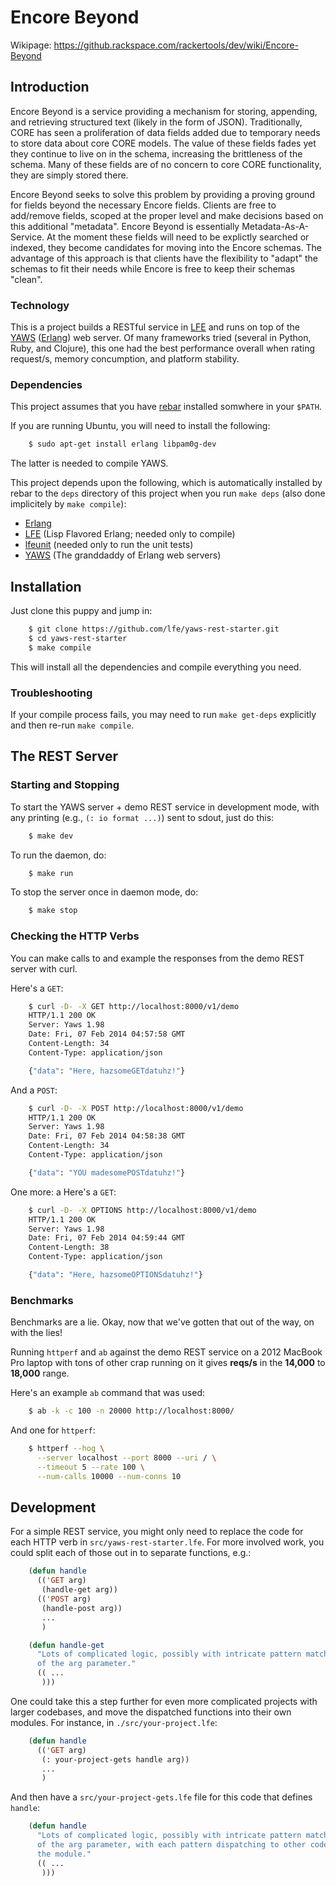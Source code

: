 # Encore Beyond

Wikipage: https://github.rackspace.com/rackertools/dev/wiki/Encore-Beyond

## Introduction

Encore Beyond is a service providing a mechanism for storing, appending,
and retrieving structured text (likely in the form of JSON). Traditionally,
CORE has seen a proliferation of data fields added due to temporary needs
to store data about core CORE models. The value of these fields fades yet
they continue to live on in the schema, increasing the brittleness of the
schema. Many of these fields are of no concern to core CORE functionality,
they are simply stored there.

Encore Beyond seeks to solve this problem by providing a proving ground for
fields beyond the necessary Encore fields. Clients are free to add/remove
fields, scoped at the proper level and make decisions based on this
additional "metadata". Encore Beyond is essentially Metadata-As-A-Service.
At the moment these fields will need to be explictly searched or indexed,
they become candidates for moving into the Encore schemas. The advantage
of this approach is that clients have the flexibility to "adapt" the
schemas to fit their needs while Encore is free to keep their schemas
"clean".


### Technology

This is a project builds a RESTful service in
[LFE](https://github.com/rvirding/lfe) and runs on top of the
[YAWS](https://github.com/klacke/yaws)
([Erlang](http://www.erlang.org/)) web server. Of many frameworks tried (several in
Python, Ruby, and Clojure), this one had the best performance overall when
rating request/s, memory concumption, and platform stability.


### Dependencies

This project assumes that you have
[rebar](https://github.com/rebar/rebar) installed somwhere in your ``$PATH``.

If you are running Ubuntu, you will need to install the following:
```bash
    $ sudo apt-get install erlang libpam0g-dev
```

The latter is needed to compile YAWS.

This project depends upon the following, which is automatically installed by
rebar to the ``deps`` directory of this project when you run ``make deps``
(also done implicitely by ``make compile``):

* [Erlang](http://www.erlang.org/)
* [LFE](https://github.com/rvirding/lfe) (Lisp Flavored Erlang; needed only
   to compile)
* [lfeunit](https://github.com/lfe/lfeunit) (needed only to run the unit tests)
* [YAWS](https://github.com/klacke/yaws) (The granddaddy of Erlang web servers)


## Installation

Just clone this puppy and jump in:

```bash
    $ git clone https://github.com/lfe/yaws-rest-starter.git
    $ cd yaws-rest-starter
    $ make compile
```

This will install all the dependencies and compile everything you need.


### Troubleshooting

If your compile process fails, you may need to run ``make get-deps`` explicitly
and then re-run ``make compile``.


## The REST Server

### Starting and Stopping

To start the YAWS server + demo REST service in development mode, with any
printing (e.g., ``(: io format ...)``) sent to sdout, just do this:
```bash
    $ make dev
```

To run the daemon, do:
```bash
    $ make run
```

To stop the server once in daemon mode, do:
```bash
    $ make stop
```

### Checking the HTTP Verbs

You can make calls to and example the responses from the demo REST server
with curl.

Here's a ``GET``:
```bash
    $ curl -D- -X GET http://localhost:8000/v1/demo
    HTTP/1.1 200 OK
    Server: Yaws 1.98
    Date: Fri, 07 Feb 2014 04:57:58 GMT
    Content-Length: 34
    Content-Type: application/json

    {"data": "Here, hazsomeGETdatuhz!"}
```

And a ``POST``:

```bash
    $ curl -D- -X POST http://localhost:8000/v1/demo
    HTTP/1.1 200 OK
    Server: Yaws 1.98
    Date: Fri, 07 Feb 2014 04:58:38 GMT
    Content-Length: 34
    Content-Type: application/json

    {"data": "YOU madesomePOSTdatuhz!"}
```

One more: a Here's a ``GET``:
```bash
    $ curl -D- -X OPTIONS http://localhost:8000/v1/demo
    HTTP/1.1 200 OK
    Server: Yaws 1.98
    Date: Fri, 07 Feb 2014 04:59:44 GMT
    Content-Length: 38
    Content-Type: application/json

    {"data": "Here, hazsomeOPTIONSdatuhz!"}
```

### Benchmarks

Benchmarks are a lie. Okay, now that we've gotten that out of the way, on
with the lies!

Running ``httperf`` and ``ab`` against the demo REST service on a 2012 MacBook
Pro laptop with tons of other crap running on it gives **reqs/s** in the
**14,000** to **18,000** range.

Here's an example ``ab`` command that was used:
```bash
    $ ab -k -c 100 -n 20000 http://localhost:8000/
```

And one for ``httperf``:

```bash
    $ httperf --hog \
      --server localhost --port 8000 --uri / \
      --timeout 5 --rate 100 \
      --num-calls 10000 --num-conns 10
```

## Development

For a simple REST service, you might only need to replace the code for each
HTTP verb in ``src/yaws-rest-starter.lfe``. For more involved work, you could
split each of those out in to separate functions, e.g.:

```lisp
    (defun handle
      (('GET arg)
       (handle-get arg))
      (('POST arg)
       (handle-post arg))
       ...
       )

    (defun handle-get
      "Lots of complicated logic, possibly with intricate pattern matching
      of the arg parameter."
      (( ...
       )))
```

One could take this a step further for even more complicated projects with
larger codebases, and move the dispatched functions into their own modules.
For instance, in ``./src/your-project.lfe``:

```lisp
    (defun handle
      (('GET arg)
       (: your-project-gets handle arg))
       ...
       )
```

And then have a ``src/your-project-gets.lfe`` file for this code that defines
``handle``:

```lisp
    (defun handle
      "Lots of complicated logic, possibly with intricate pattern matching
      of the arg parameter, with each pattern dispatching to other code in
      the module."
      (( ...
       )))
```
